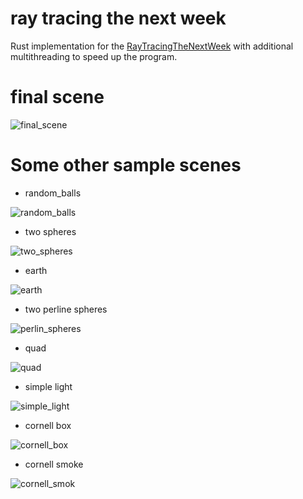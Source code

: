 
# ray tracing the next week
Rust implementation for the [RayTracingTheNextWeek](https://raytracing.github.io/books/RayTracingTheNextWeek.html) with additional multithreading to speed up the program.

# final scene

 ![final_scene](./images/final_scene.png)

# Some other sample scenes

- random_balls

 ![random_balls](./images/random_balls.png)

- two spheres

 ![two_spheres](./images/two_spheres.png)

- earth

 ![earth](./images/earth.png)

- two perline spheres

 ![perlin_spheres](./images/perlin_spheres.png)

- quad

 ![quad](./images/quad.png)

- simple light

 ![simple_light](./images/simple_light.png)

- cornell box

 ![cornell_box](./images/cornell_box.png)

- cornell smoke

 ![cornell_smok](./images/cornell_smoke.png)

